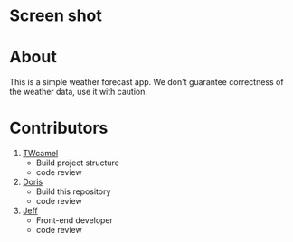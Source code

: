 # Screen shot

# About

This is a simple weather forecast app. We don't guarantee correctness of the weather data, use it with caution.

# Contributors

1. [TWcamel](https://github.com/TWcamel)
   - Build project structure
   - code review
2. [Doris](https://github.com/pingdori)
   - Build this repository
   - code review
3. [Jeff](https://github.com/Jeff)
   - Front-end developer
   - code review
